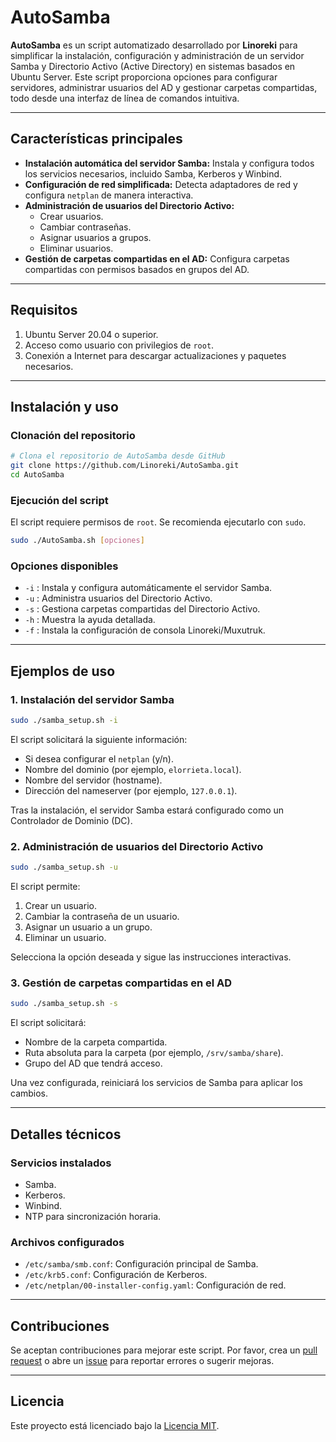 # AutoSamba

**AutoSamba** es un script automatizado desarrollado por **Linoreki** para simplificar la instalación, configuración y administración de un servidor Samba y Directorio Activo (Active Directory) en sistemas basados en Ubuntu Server. Este script proporciona opciones para configurar servidores, administrar usuarios del AD y gestionar carpetas compartidas, todo desde una interfaz de línea de comandos intuitiva.

---

## Características principales

- **Instalación automática del servidor Samba:** Instala y configura todos los servicios necesarios, incluido Samba, Kerberos y Winbind.
- **Configuración de red simplificada:** Detecta adaptadores de red y configura `netplan` de manera interactiva.
- **Administración de usuarios del Directorio Activo:**
  - Crear usuarios.
  - Cambiar contraseñas.
  - Asignar usuarios a grupos.
  - Eliminar usuarios.
- **Gestión de carpetas compartidas en el AD:** Configura carpetas compartidas con permisos basados en grupos del AD.

---

## Requisitos

1. Ubuntu Server 20.04 o superior.
2. Acceso como usuario con privilegios de `root`.
3. Conexión a Internet para descargar actualizaciones y paquetes necesarios.

---

## Instalación y uso

### Clonación del repositorio

```bash
# Clona el repositorio de AutoSamba desde GitHub
git clone https://github.com/Linoreki/AutoSamba.git
cd AutoSamba
```

### Ejecución del script

El script requiere permisos de `root`. Se recomienda ejecutarlo con `sudo`.

```bash
sudo ./AutoSamba.sh [opciones]
```

### Opciones disponibles

- `-i` : Instala y configura automáticamente el servidor Samba.
- `-u` : Administra usuarios del Directorio Activo.
- `-s` : Gestiona carpetas compartidas del Directorio Activo.
- `-h` : Muestra la ayuda detallada.
- `-f` : Instala la configuración de consola Linoreki/Muxutruk.

---

## Ejemplos de uso

### 1. Instalación del servidor Samba

```bash
sudo ./samba_setup.sh -i
```
El script solicitará la siguiente información:
- Si desea configurar el `netplan` (y/n).
- Nombre del dominio (por ejemplo, `elorrieta.local`).
- Nombre del servidor (hostname).
- Dirección del nameserver (por ejemplo, `127.0.0.1`).

Tras la instalación, el servidor Samba estará configurado como un Controlador de Dominio (DC).

### 2. Administración de usuarios del Directorio Activo

```bash
sudo ./samba_setup.sh -u
```
El script permite:
1. Crear un usuario.
2. Cambiar la contraseña de un usuario.
3. Asignar un usuario a un grupo.
4. Eliminar un usuario.

Selecciona la opción deseada y sigue las instrucciones interactivas.

### 3. Gestión de carpetas compartidas en el AD

```bash
sudo ./samba_setup.sh -s
```
El script solicitará:
- Nombre de la carpeta compartida.
- Ruta absoluta para la carpeta (por ejemplo, `/srv/samba/share`).
- Grupo del AD que tendrá acceso.

Una vez configurada, reiniciará los servicios de Samba para aplicar los cambios.

---

## Detalles técnicos

### Servicios instalados
- Samba.
- Kerberos.
- Winbind.
- NTP para sincronización horaria.

### Archivos configurados
- `/etc/samba/smb.conf`: Configuración principal de Samba.
- `/etc/krb5.conf`: Configuración de Kerberos.
- `/etc/netplan/00-installer-config.yaml`: Configuración de red.

---

## Contribuciones

Se aceptan contribuciones para mejorar este script. Por favor, crea un [pull request](https://github.com/Linoreki/AutoSamba/pulls) o abre un [issue](https://github.com/Linoreki/AutoSamba/issues) para reportar errores o sugerir mejoras.

---

## Licencia

Este proyecto está licenciado bajo la [Licencia MIT](https://opensource.org/licenses/MIT).

